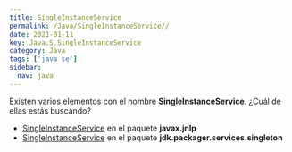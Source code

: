 ```yaml
---
title: SingleInstanceService
permalink: /Java/SingleInstanceService//
date: 2021-01-11
key: Java.S.SingleInstanceService
category: Java
tags: ['java se']
sidebar: 
  nav: java
---
```


Existen varios elementos con el nombre **SingleInstanceService**. ¿Cuál de ellas estás buscando?
<ul>
<li><a href="/Java/SingleInstanceService-javax-jnlp/">SingleInstanceService</a> en el paquete <strong>javax.jnlp</strong></li>
<li><a href="/Java/SingleInstanceService-jdk-packager-services-singleton/">SingleInstanceService</a> en el paquete <strong>jdk.packager.services.singleton</strong></li>
<ul>
